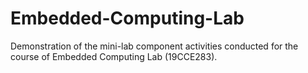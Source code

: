 # Embedded-Computing-Lab
Demonstration of the mini-lab component activities conducted for the course of Embedded Computing Lab (19CCE283).
